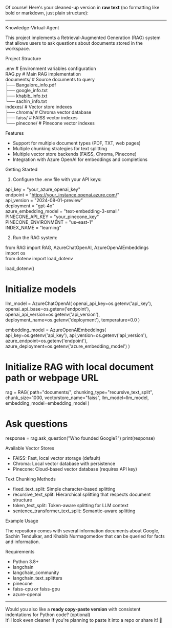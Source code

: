 Of course! Here's your cleaned-up version in **raw text** (no formatting like bold or markdown, just plain structure):

---

Knowledge-Virtual-Agent

This project implements a Retrieval-Augmented Generation (RAG) system that allows users to ask questions about documents stored in the workspace.

Project Structure

.env                  # Environment variables configuration  
RAG.py                # Main RAG implementation  
documents/            # Source documents to query  
  ├── Bangalore_info.pdf  
  ├── google_info.txt  
  ├── khabib_info.txt  
  └── sachin_info.txt  
indexes/              # Vector store indexes  
  ├── chroma/         # Chroma vector database  
  ├── faiss/          # FAISS vector indexes  
  └── pinecone/       # Pinecone vector indexes  

Features

- Support for multiple document types (PDF, TXT, web pages)
- Multiple chunking strategies for text splitting
- Multiple vector store backends (FAISS, Chroma, Pinecone)
- Integration with Azure OpenAI for embeddings and completions

Getting Started

1. Configure the .env file with your API keys:

api_key = "your_azure_openai_key"  
endpoint = "https://your_instance.openai.azure.com/"  
api_version = "2024-08-01-preview"  
deployment = "gpt-4o"  
azure_embedding_model = "text-embedding-3-small"  
PINECONE_API_KEY = "your_pinecone_key"  
PINECONE_ENVIRONMENT = "us-east-1"  
INDEX_NAME = "learning"  

2. Run the RAG system:

from RAG import RAG, AzureChatOpenAI, AzureOpenAIEmbeddings  
import os  
from dotenv import load_dotenv

load_dotenv()

# Initialize models
llm_model = AzureChatOpenAI(
    openai_api_key=os.getenv('api_key'),
    openai_api_base=os.getenv('endpoint'),
    openai_api_version=os.getenv('api_version'),
    deployment_name=os.getenv('deployment'),
    temperature=0.0
)

embedding_model = AzureOpenAIEmbeddings(
    api_key=os.getenv('api_key'),
    api_version=os.getenv('api_version'),
    azure_endpoint=os.getenv('endpoint'),
    azure_deployment=os.getenv('azure_embedding_model')
)

# Initialize RAG with local document path or webpage URL
rag = RAG(
    path="documents/",
    chunking_type="recursive_text_split",
    chunk_size=1000,
    vectorstore_name="faiss",
    llm_model=llm_model,
    embedding_model=embedding_model
)

# Ask questions
response = rag.ask_question("Who founded Google?")
print(response)

Available Vector Stores

- FAISS: Fast, local vector storage (default)
- Chroma: Local vector database with persistence
- Pinecone: Cloud-based vector database (requires API key)

Text Chunking Methods

- fixed_text_split: Simple character-based splitting
- recursive_text_split: Hierarchical splitting that respects document structure
- token_text_split: Token-aware splitting for LLM context
- sentence_transformer_text_split: Semantic-aware splitting

Example Usage

The repository comes with several information documents about Google, Sachin Tendulkar, and Khabib Nurmagomedov that can be queried for facts and information.

Requirements

- Python 3.8+
- langchain
- langchain_community
- langchain_text_splitters
- pinecone
- faiss-cpu or faiss-gpu
- azure-openai

---

Would you also like a **ready copy-paste version** with consistent indentations for Python code? (optional)  
It'll look even cleaner if you're planning to paste it into a repo or share it! 🚀
